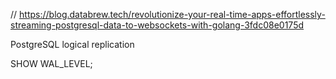 // https://blog.databrew.tech/revolutionize-your-real-time-apps-effortlessly-streaming-postgresql-data-to-websockets-with-golang-3fdc08e0175d

PostgreSQL logical replication 


SHOW WAL_LEVEL;
